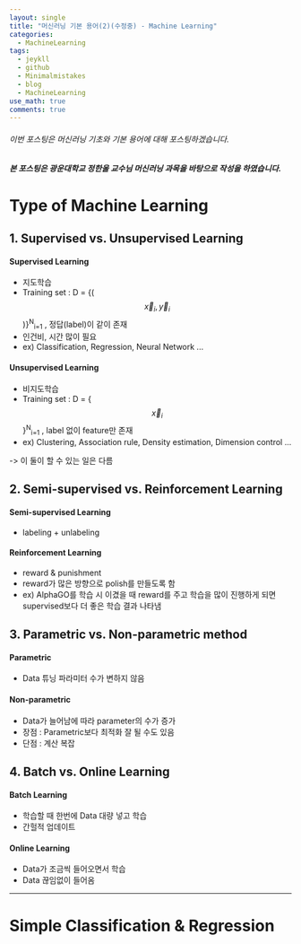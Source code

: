 ```yaml
---
layout: single
title: "머신러닝 기본 용어(2)(수정중) - Machine Learning"
categories:
  - MachineLearning
tags:
  - jeykll
  - github
  - Minimalmistakes
  - blog
  - MachineLearning
use_math: true
comments: true
---
```


###### 이번 포스팅은 머신러닝 기초와 기본 용어에 대해 포스팅하겠습니다.  

##### 본 포스팅은 광운대학교 정한울 교수님 머신러닝 과목을 바탕으로 작성을 하였습니다.  

# Type of Machine Learning
## 1. Supervised vs. Unsupervised Learning  
#### Supervised Learning  
+ 지도학습  
+ Training set : D = {($$\vec{x}_i, \vec{y}_i$$)}<sup>N</sup><sub>i=1</sub> ,  정답(label)이 같이 존재  
+ 인건비, 시간 많이 필요  
+ ex) Classification, Regression, Neural Network ...  

#### Unsupervised Learning  
+ 비지도학습  
+ Training set : D = {$$\vec{x}_i$$}<sup>N</sup><sub>i=1</sub> ,  label 없이 feature만 존재  
+ ex) Clustering, Association rule, Density   estimation, Dimension control ...  

-> 이 둘이 할 수 있는 일은 다름  

## 2. Semi-supervised vs. Reinforcement Learning  
#### Semi-supervised Learning  
+ labeling + unlabeling  

#### Reinforcement Learning
+ reward & punishment
+ reward가 많은 방향으로 polish를 만들도록 함
+ ex) AlphaGO를 학습 시 이겼을 때 reward를 주고 학습을 많이 진행하게 되면 supervised보다 더 좋은 학습 결과 나타냄  

## 3. Parametric vs. Non-parametric method  
#### Parametric
+ Data 튜닝 파라미터 수가 변하지 않음  

#### Non-parametric  
+ Data가 늘어남에 따라 parameter의 수가 증가  
+ 장점 : Parametric보다 최적화 잘 될 수도 있음  
+ 단점 : 계산 복잡  

## 4. Batch vs. Online Learning  
#### Batch Learning  
+ 학습할 때 한번에 Data 대량 넣고 학습  
+ 간헐적 업데이트  

#### Online Learning  
+ Data가 조금씩 들어오면서 학습  
+ Data 끊임없이 들어옴  

---


# Simple Classification & Regression

